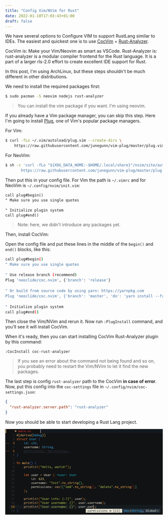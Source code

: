 ```yaml
---
title: "Config Vim/NVim for Rust"
date: 2022-01-10T17:03:43+01:00
draft: false
---
```

We have several options to Configure VIM to support RustLang similar to IDEs. The easiest and quickest one is
to use [CocVim](https://github.com/neoclide/coc.nvim) + [Rust-Analyzer](https://github.com/rust-analyzer/rust-analyzer).

CocVim is: Make your Vim/Neovim as smart as VSCode.
Rust-Analyzer is: rust-analyzer is a modular compiler frontend for the Rust language. It is a part of a larger rls-2.0 effort to create excellent IDE support for Rust.

In this post, I'm using ArchLinux, but these steps shouldn't be much different in other distributions.

We need to install the required packages first:
```bash
$ sudo pacman -S neovim nodejs rust-analyzer
```
> You can install the vim package if you want. I'm using neovim.

If you already have a Vim package manager, you can skip this step.
Here I'm going to install [Plug](https://github.com/junegunn/vim-plug), one of Vim's popular package managers.

For Vim:
```bash
$ curl -fLo ~/.vim/autoload/plug.vim --create-dirs \
    https://raw.githubusercontent.com/junegunn/vim-plug/master/plug.vim
```

For NeoVim:
```bash
$ sh -c 'curl -fLo "${XDG_DATA_HOME:-$HOME/.local/share}"/nvim/site/autoload/plug.vim --create-dirs \
       https://raw.githubusercontent.com/junegunn/vim-plug/master/plug.vim'
```

Then put this in your config file.
For Vim the path is `~/.vimrc` and for NeoVim is `~/.config/nvim/init.vim`:
```
call plug#begin()
" Make sure you use single quotes

" Initialize plugin system
call plug#end()
```

> Note: here, we didn't introduce any packages yet.

Then, install CocVim:

Open the config file and put these lines in the middle of the `begin()` and `end()` blocks, like this:

```bash
call plug#begin()
" Make sure you use single quotes

" Use release branch (recommend)
Plug 'neoclide/coc.nvim', {'branch': 'release'}

" Or build from source code by using yarn: https://yarnpkg.com
Plug 'neoclide/coc.nvim', {'branch': 'master', 'do': 'yarn install --frozen-lockfile'}

" Initialize plugin system
call plug#end()
```

Then close the Vim/NVim and rerun it. Now run `:PlugInstall` command, and you'll see it will install CocVim.

When it's ready, then you can start installing CocVim Rust-Analyzer plugin by this command:
```
:CocInstall coc-rust-analyzer
```

> If you see an error about the command not being found and so on, you probably need to restart the Vim/NVim to let it find the new packages.

The last step is config `rust-analyzer` path to the CocVim **in case of error**.
Now, put this config into the `coc-settings` file in `~/.config/nvim/coc-settings.json`:

```json
{
  "rust-analyzer.server.path": "rust-analyzer"
}
```

Now you should be able to start developing a Rust Lang project.

![NVim Screenshot](/static/images/vim-main-rs.png)
